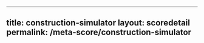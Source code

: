 ---
        
title: construction-simulator
layout: scoredetail
permalink: /meta-score/construction-simulator
---
